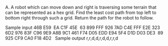 A. A robot which can move down and right is traversing some terrain that can be represented as a hex grid. Find the least cost path from top left to bottom right through such a grid. Return the path for the robot to follow.

Sample input
46B E59  EA C1F 45E  63
899 FFF 926 7AD C4E FFF
E2E 323 6D2 976 83F C96
9E9 A8B 9C1 461 F74 D05
EDD E94 5F4 D1D D03 DE3
 89 925 CF9 CA0 F18 4D2
 
Sample output
r,r,d,d,r,d,d,r,r,d

